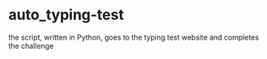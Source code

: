# auto_typing-test

the script, written in Python, goes to the typing test website and completes the challenge
